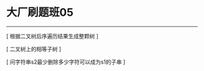 # 大厂刷题班05

---

[ 根据二叉树后序遍历结果生成整颗树 ]

[ 二叉树上的相等子树 ]

[ 编辑距离系列问题 ]: 经典中的经典

[ 问字符串s2最少删除多少字符可以成为s1的子串 ]

